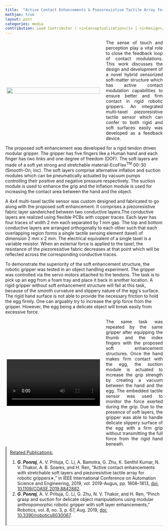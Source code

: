 ```yaml
---
title:  "Active Contact Enhancements & Piezoresistive Tactile Array for Robotic Grippers"
mathjax: true
layout: post
categories: media
contribution: Lead Contributer ( <i>Conceptualization</i> | <i>Design</i> | <i>Methodology</i> | <i>Experimentation</i> | <i>Investigation</i> | <i>Writing</i> )
---
```

<style>
  .post_container {
  display: flex;
  flex-direction: row;
  align-items: center;
  justify-content: space-between;
  flex-wrap: wrap;
}

/* Set padding-left or padding-right equal to 0 in main code */
.flex-item-text {
  flex: 35%;
/*   border: 1px solid blue; */
  padding-left:1em;
  padding-right:1em;
  justify-content: space-around;
}

.flex-item-pic {
  flex: 58%;
/*   border: 1px solid blue; */
  padding: 5px;
  align-content: space-around;
}

/* Responsive layout - makes a one column layout instead of a two-column layout */
@media (max-width: 800px) {
  .post_container {
    flex-direction: column;
  }
  .flex-item-text{
    padding: 0px;
  }
  .flex-item-pic{
    max-width: 90%;
  }
}

</style>
<!--
<div align="right" style="margin-top: 0px; padding-top: 0px;">
  Contribution: Lead (Conceptualisation | Design | Experimentation | Characterisation | Writing)
</div>
-->
<div class="post_container">
      <div class="flex-item-pic">
        <img src="/GodwinPonraj/assets/Fig_Soft_enhans.jpg" height = "100%">
      </div>
      <div class="flex-item-text" align="justify" style="padding-right:0px">
<!--         In any interaction of the robot with its surroundings, it is important to establish proper contact with the object to ensure complete control over its manipulation.   -->
        The sense of touch and perception play a vital role to close the feedback loop of contact modulations. This work discusses the design and development of a novel hybrid sensorized soft-matter structure which has active contact modulation capabilities to ensure better and firm contact in rigid robotic grippers. An integrated multi-taxel piezoresistive tactile sensor which can confer to both rigid and soft surfaces easily was developed as a feedback device.
      </div>
</div>

<!--more-->
The proposed soft enhancement was developed for a rigid tendon driven modular gripper. The gripper has five fingers like a Human hand and each finger has two links and one degree of freedom (DOF). The soft layers are made of a soft yet strong and stretchable material-EcoFlex<sup>TM</sup> 00-30 (Smooth-On, Inc). The soft layers comprise alternative inflation and suction modules which can be pneumatically actuated by vacuum pumps controlling their positive and negative pressure respectively. The suction module is used to enhance the grip and the inflation module is used for increasing the contact area between the hand and the object. 

A 4x4 multi-taxel tactile sensor was custom designed and fabricated to go along with the proposed soft enhancement. It comprises a piezoresistive fabric layer sandwiched between two conductive layers.The conductive layers are realized using flexible PCBs with copper traces. Each layer has four traces of width 2 mm each separated by 1 mm gap. The top and bottom conductive layers are arranged orthogonally to each other such that each overlapping region forms a single tactile sensing element (taxel) of dimension 2 mm x 2 mm. The electrical equivalent of a single taxel is a variable resistor. When an external force is applied to the taxel, the resistance of the piezoresistive fabric decreases at that point which will be reflected across the corresponding conductive traces. 

To demonstrate the superiority of the soft enhancement structure, the robotic gripper was tested in an object handling experiment. The gripper was controlled via the servo motors attached to the tendons. The task is to pick up an egg from a foam tray and place it back in another location. A rigid gripper without soft enhancement structure will fail at this task, because of the smooth curvature and slippery nature of the egg's surface. The rigid hand surface is not able to provide the necessary friction to hold the egg firmly. One can arguably try to increase the grip force from the gripper. However, the egg being a delicate object will break easily from excessive force.

<div class="post_container">
      <div class="flex-item-pic">
        <video width="100%" height= "100%" controls>
          <source src="/GodwinPonraj/assets/Vid_Egg_handling.mp4" type="video/mp4">
          Your browser does not support mp4 video.
        </video>
      </div>
      <div class="flex-item-text" align="justify" style="padding-right:0px">
        The same task was repeated by the same gripper after equipping the thumb and the index fingers with the proposed soft enhancement structures. Once the hand makes firm contact with the egg, the suction module is actuated to increase the grip strength by creating a vacuum between the hand and the egg. The embedded tactile sensor was used to monitor the force exerted during the grip. Due to the presence of soft layers, the gripper was able to handle delicate slippery surface of the egg with a firm grip without transmitting the full force from the rigid hand beneath.
      </div>
</div>

<div style="padding:10px; border-bottom: 1px solid lightgray; border-left: 5px solid darkgray;">
<u>Related Publications:</u><br>
<ol>
<li><b><i>G. Ponraj</i></b>, A. V. Prituja, C. Li, A. Bamotra, G. Zhu, K. Senthil Kumar, N. V. Thakor, A. B. Soares, and H. Ren, “Active contact enhancements with stretchable soft layers and piezoresistive tactile array for robotic grippers∗,” in IEEE International Conference on Automation Science and Engineering, 2019, vol. 2019-Augus, pp. 1808–1813, <a href="https://doi.org/10.1109/COASE.2019.8842882">doi: 10.1109/COASE.2019.8842882</a>.</li>

<li><b><i>G. Ponraj</i></b>, A. V. Prituja, C. Li, G. Zhu, N. V. Thakor, and H. Ren, “Pinch grasp and suction for delicate object manipulations using modular anthropomorphic robotic gripper with soft layer enhancements,” Robotics, vol. 8, no. 3, p. 67, Aug. 2019, <a href="https://www.mdpi.com/2218-6581/8/3/67">doi: 10.3390/robotics8030067</a>.</li>
</ol>
</div>
